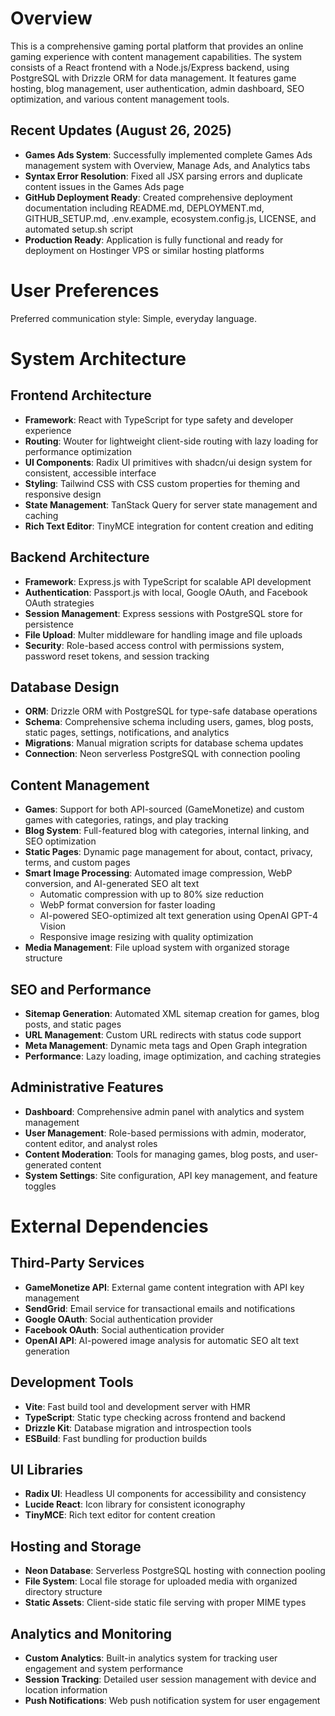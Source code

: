 # Overview

This is a comprehensive gaming portal platform that provides an online gaming experience with content management capabilities. The system consists of a React frontend with a Node.js/Express backend, using PostgreSQL with Drizzle ORM for data management. It features game hosting, blog management, user authentication, admin dashboard, SEO optimization, and various content management tools.

## Recent Updates (August 26, 2025)

- **Games Ads System**: Successfully implemented complete Games Ads management system with Overview, Manage Ads, and Analytics tabs
- **Syntax Error Resolution**: Fixed all JSX parsing errors and duplicate content issues in the Games Ads page
- **GitHub Deployment Ready**: Created comprehensive deployment documentation including README.md, DEPLOYMENT.md, GITHUB_SETUP.md, .env.example, ecosystem.config.js, LICENSE, and automated setup.sh script
- **Production Ready**: Application is fully functional and ready for deployment on Hostinger VPS or similar hosting platforms

# User Preferences

Preferred communication style: Simple, everyday language.

# System Architecture

## Frontend Architecture
- **Framework**: React with TypeScript for type safety and developer experience
- **Routing**: Wouter for lightweight client-side routing with lazy loading for performance optimization
- **UI Components**: Radix UI primitives with shadcn/ui design system for consistent, accessible interface
- **Styling**: Tailwind CSS with CSS custom properties for theming and responsive design
- **State Management**: TanStack Query for server state management and caching
- **Rich Text Editor**: TinyMCE integration for content creation and editing

## Backend Architecture
- **Framework**: Express.js with TypeScript for scalable API development
- **Authentication**: Passport.js with local, Google OAuth, and Facebook OAuth strategies
- **Session Management**: Express sessions with PostgreSQL store for persistence
- **File Upload**: Multer middleware for handling image and file uploads
- **Security**: Role-based access control with permissions system, password reset tokens, and session tracking

## Database Design
- **ORM**: Drizzle ORM with PostgreSQL for type-safe database operations
- **Schema**: Comprehensive schema including users, games, blog posts, static pages, settings, notifications, and analytics
- **Migrations**: Manual migration scripts for database schema updates
- **Connection**: Neon serverless PostgreSQL with connection pooling

## Content Management
- **Games**: Support for both API-sourced (GameMonetize) and custom games with categories, ratings, and play tracking
- **Blog System**: Full-featured blog with categories, internal linking, and SEO optimization
- **Static Pages**: Dynamic page management for about, contact, privacy, terms, and custom pages
- **Smart Image Processing**: Automated image compression, WebP conversion, and AI-generated SEO alt text
  - Automatic compression with up to 80% size reduction
  - WebP format conversion for faster loading
  - AI-powered SEO-optimized alt text generation using OpenAI GPT-4 Vision
  - Responsive image resizing with quality optimization
- **Media Management**: File upload system with organized storage structure

## SEO and Performance
- **Sitemap Generation**: Automated XML sitemap creation for games, blog posts, and static pages
- **URL Management**: Custom URL redirects with status code support
- **Meta Management**: Dynamic meta tags and Open Graph integration
- **Performance**: Lazy loading, image optimization, and caching strategies

## Administrative Features
- **Dashboard**: Comprehensive admin panel with analytics and system management
- **User Management**: Role-based permissions with admin, moderator, content editor, and analyst roles
- **Content Moderation**: Tools for managing games, blog posts, and user-generated content
- **System Settings**: Site configuration, API key management, and feature toggles

# External Dependencies

## Third-Party Services
- **GameMonetize API**: External game content integration with API key management
- **SendGrid**: Email service for transactional emails and notifications
- **Google OAuth**: Social authentication provider
- **Facebook OAuth**: Social authentication provider
- **OpenAI API**: AI-powered image analysis for automatic SEO alt text generation

## Development Tools
- **Vite**: Fast build tool and development server with HMR
- **TypeScript**: Static type checking across frontend and backend
- **Drizzle Kit**: Database migration and introspection tools
- **ESBuild**: Fast bundling for production builds

## UI Libraries
- **Radix UI**: Headless UI components for accessibility and consistency
- **Lucide React**: Icon library for consistent iconography
- **TinyMCE**: Rich text editor for content creation

## Hosting and Storage
- **Neon Database**: Serverless PostgreSQL hosting with connection pooling
- **File System**: Local file storage for uploaded media with organized directory structure
- **Static Assets**: Client-side static file serving with proper MIME types

## Analytics and Monitoring
- **Custom Analytics**: Built-in analytics system for tracking user engagement and system performance
- **Session Tracking**: Detailed user session management with device and location information
- **Push Notifications**: Web push notification system for user engagement